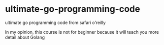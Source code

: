 # ultimate-go-programming-code
ultimate go programming code from safari o'reilly

In my opinion, this course is not for beginner because it will teach you more detail about Golang
